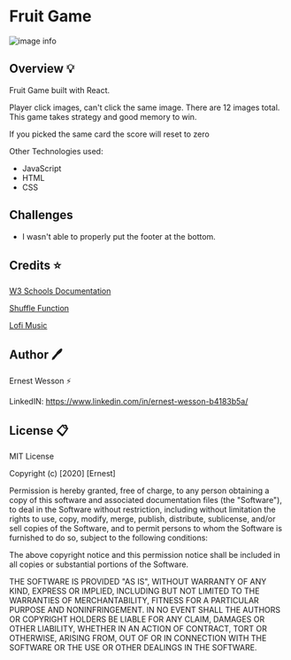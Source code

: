 # Fruit Game

![image info](./public/fruitgame.png)


## Overview :bulb:

Fruit Game built with React. 

Player click images, can't click the same image. There are 12 images total. This game takes strategy and good memory to win. 

If you picked the same card the score will reset to zero

Other Technologies used:

- JavaScript
- HTML
- CSS



## Challenges

- I wasn't able to properly put the footer at the bottom. 


## Credits :star:


[W3 Schools Documentation](w3schools.com)

[Shuffle Function](https://medium.com/@nitinpatel_20236/how-to-shuffle-correctly-shuffle-an-array-in-javascript-15ea3f84bfb)

[Lofi Music](https://www.youtube.com/watch?v=tutZKLeGrCs)

## Author :pen:

Ernest Wesson :zap:

LinkedIN: https://www.linkedin.com/in/ernest-wesson-b4183b5a/



## License :clipboard:


MIT License

Copyright (c) [2020] [Ernest]

Permission is hereby granted, free of charge, to any person obtaining a copy
of this software and associated documentation files (the "Software"), to deal
in the Software without restriction, including without limitation the rights
to use, copy, modify, merge, publish, distribute, sublicense, and/or sell
copies of the Software, and to permit persons to whom the Software is
furnished to do so, subject to the following conditions:

The above copyright notice and this permission notice shall be included in all
copies or substantial portions of the Software.

THE SOFTWARE IS PROVIDED "AS IS", WITHOUT WARRANTY OF ANY KIND, EXPRESS OR
IMPLIED, INCLUDING BUT NOT LIMITED TO THE WARRANTIES OF MERCHANTABILITY,
FITNESS FOR A PARTICULAR PURPOSE AND NONINFRINGEMENT. IN NO EVENT SHALL THE
AUTHORS OR COPYRIGHT HOLDERS BE LIABLE FOR ANY CLAIM, DAMAGES OR OTHER
LIABILITY, WHETHER IN AN ACTION OF CONTRACT, TORT OR OTHERWISE, ARISING FROM,
OUT OF OR IN CONNECTION WITH THE SOFTWARE OR THE USE OR OTHER DEALINGS IN THE
SOFTWARE.
